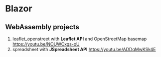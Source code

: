 # Blazor
## WebAssembly projects
1. leaflet_openstreet with **Leaflet API** and OpenStreetMap basemap
https://youtu.be/NOUWCxgs-oU
1. spreadsheet with **JSpreadsheet API**
https://youtu.be/ADDqMwKSk4E
